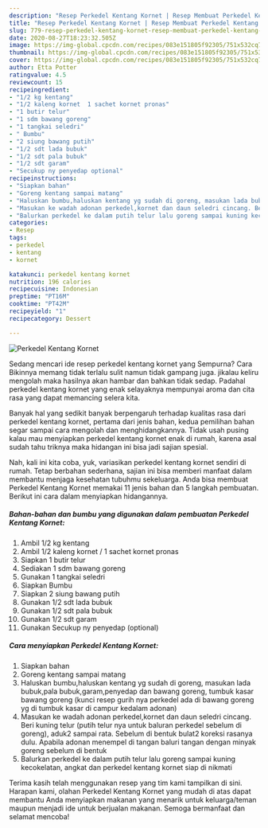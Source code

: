 ```yaml
---
description: "Resep Perkedel Kentang Kornet | Resep Membuat Perkedel Kentang Kornet Yang Bisa Manjain Lidah"
title: "Resep Perkedel Kentang Kornet | Resep Membuat Perkedel Kentang Kornet Yang Bisa Manjain Lidah"
slug: 779-resep-perkedel-kentang-kornet-resep-membuat-perkedel-kentang-kornet-yang-bisa-manjain-lidah
date: 2020-08-27T18:23:32.505Z
image: https://img-global.cpcdn.com/recipes/083e151805f92305/751x532cq70/perkedel-kentang-kornet-foto-resep-utama.jpg
thumbnail: https://img-global.cpcdn.com/recipes/083e151805f92305/751x532cq70/perkedel-kentang-kornet-foto-resep-utama.jpg
cover: https://img-global.cpcdn.com/recipes/083e151805f92305/751x532cq70/perkedel-kentang-kornet-foto-resep-utama.jpg
author: Etta Potter
ratingvalue: 4.5
reviewcount: 15
recipeingredient:
- "1/2 kg kentang"
- "1/2 kaleng kornet  1 sachet kornet pronas"
- "1 butir telur"
- "1 sdm bawang goreng"
- "1 tangkai seledri"
- " Bumbu"
- "2 siung bawang putih"
- "1/2 sdt lada bubuk"
- "1/2 sdt pala bubuk"
- "1/2 sdt garam"
- "Secukup ny penyedap optional"
recipeinstructions:
- "Siapkan bahan"
- "Goreng kentang sampai matang"
- "Haluskan bumbu,haluskan kentang yg sudah di goreng, masukan lada bubuk,pala bubuk,garam,penyedap dan bawang goreng, tumbuk kasar bawang goreng (kunci resep gurih nya perkedel ada di bawang goreng yg di tumbuk kasar di campur kedalam adonan)"
- "Masukan ke wadah adonan perkedel,kornet dan daun seledri cincang. Beri kuning telur (putih telur nya untuk baluran perkedel sebelum di goreng), aduk2 sampai rata. Sebelum di bentuk bulat2 koreksi rasanya dulu. Apabila adonan menempel di tangan baluri tangan dengan minyak goreng sebelum di bentuk"
- "Balurkan perkedel ke dalam putih telur lalu goreng sampai kuning kecokelatan, angkat dan perkedel kentang kornet siap di nikmati"
categories:
- Resep
tags:
- perkedel
- kentang
- kornet

katakunci: perkedel kentang kornet 
nutrition: 196 calories
recipecuisine: Indonesian
preptime: "PT16M"
cooktime: "PT42M"
recipeyield: "1"
recipecategory: Dessert

---
```



![Perkedel Kentang Kornet](https://img-global.cpcdn.com/recipes/083e151805f92305/751x532cq70/perkedel-kentang-kornet-foto-resep-utama.jpg)

Sedang mencari ide resep perkedel kentang kornet yang Sempurna? Cara Bikinnya memang tidak terlalu sulit namun tidak gampang juga. jikalau keliru mengolah maka hasilnya akan hambar dan bahkan tidak sedap. Padahal perkedel kentang kornet yang enak selayaknya mempunyai aroma dan cita rasa yang dapat memancing selera kita.



Banyak hal yang sedikit banyak berpengaruh terhadap kualitas rasa dari perkedel kentang kornet, pertama dari jenis bahan, kedua pemilihan bahan segar sampai cara mengolah dan menghidangkannya. Tidak usah pusing kalau mau menyiapkan perkedel kentang kornet enak di rumah, karena asal sudah tahu triknya maka hidangan ini bisa jadi sajian spesial.


Nah, kali ini kita coba, yuk, variasikan perkedel kentang kornet sendiri di rumah. Tetap berbahan sederhana, sajian ini bisa memberi manfaat dalam membantu menjaga kesehatan tubuhmu sekeluarga. Anda bisa membuat Perkedel Kentang Kornet memakai 11 jenis bahan dan 5 langkah pembuatan. Berikut ini cara dalam menyiapkan hidangannya.

<!--inarticleads1-->

##### Bahan-bahan dan bumbu yang digunakan dalam pembuatan Perkedel Kentang Kornet:

1. Ambil 1/2 kg kentang
1. Ambil 1/2 kaleng kornet / 1 sachet kornet pronas
1. Siapkan 1 butir telur
1. Sediakan 1 sdm bawang goreng
1. Gunakan 1 tangkai seledri
1. Siapkan  Bumbu
1. Siapkan 2 siung bawang putih
1. Gunakan 1/2 sdt lada bubuk
1. Gunakan 1/2 sdt pala bubuk
1. Gunakan 1/2 sdt garam
1. Gunakan Secukup ny penyedap (optional)




<!--inarticleads2-->

##### Cara menyiapkan Perkedel Kentang Kornet:

1. Siapkan bahan
1. Goreng kentang sampai matang
1. Haluskan bumbu,haluskan kentang yg sudah di goreng, masukan lada bubuk,pala bubuk,garam,penyedap dan bawang goreng, tumbuk kasar bawang goreng (kunci resep gurih nya perkedel ada di bawang goreng yg di tumbuk kasar di campur kedalam adonan)
1. Masukan ke wadah adonan perkedel,kornet dan daun seledri cincang. Beri kuning telur (putih telur nya untuk baluran perkedel sebelum di goreng), aduk2 sampai rata. Sebelum di bentuk bulat2 koreksi rasanya dulu. Apabila adonan menempel di tangan baluri tangan dengan minyak goreng sebelum di bentuk
1. Balurkan perkedel ke dalam putih telur lalu goreng sampai kuning kecokelatan, angkat dan perkedel kentang kornet siap di nikmati




Terima kasih telah menggunakan resep yang tim kami tampilkan di sini. Harapan kami, olahan Perkedel Kentang Kornet yang mudah di atas dapat membantu Anda menyiapkan makanan yang menarik untuk keluarga/teman maupun menjadi ide untuk berjualan makanan. Semoga bermanfaat dan selamat mencoba!
